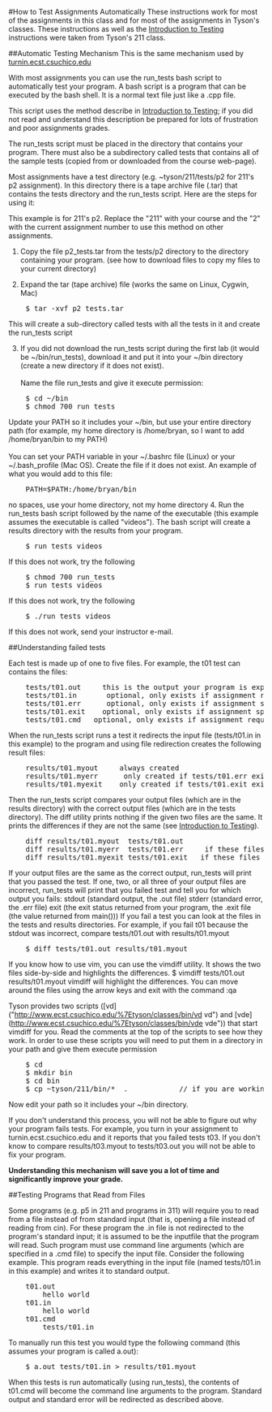 #How to Test Assignments Automatically
These instructions work for most of the assignments in this class and for most of the assignments in Tyson's classes. These instructions as well as the [Introduction to Testing](https://github.com/CSUChico-CSCI211/CSCI211-Course-Materials/blob/master/Assignments/Testing.md "Introduction to Testing") instructions were taken from Tyson's 211 class. 

##Automatic Testing Mechanism
This is the same mechanism used by [turnin.ecst.csuchico.edu](https://turnin.ecst.csuchico.edu)

With most assignments you can use the run_tests bash script to automatically test your program.  A bash script is a program that can be executed by the bash shell.  It is a normal text file just like a .cpp file.

This script uses the method describe in [Introduction to Testing](https://github.com/CSUChico-CSCI211/CSCI211-Course-Materials/blob/master/Assignments/Testing.md "Introduction to Testing"); if you did not read and understand this description be prepared for lots of frustration and poor assignments grades.

The run_tests script must be placed in the directory that contains your program.  There must also be a subdirectory called tests that contains all of the sample tests (copied from or downloaded from the course web-page).

Most assignments have a test directory (e.g. ~tyson/211/tests/p2 for 211's p2 assignment).  In this directory there is a tape archive file (.tar) that contains the tests directory and the run_tests script.  Here are the steps for using it:

This example is for 211's p2.  Replace the "211" with your course and the "2" with the current assignment number to use this method on other assignments.

1.  Copy the file p2_tests.tar from the tests/p2 directory to the directory containing your program.
(see how to download files to copy my files to your current directory)

2. Expand the tar (tape archive) file (works the same on Linux, Cygwin, Mac)
<pre>
	$ tar -xvf p2_tests.tar
</pre>
This will create a sub-directory called tests with all the tests in it and create the run_tests script

3. If you did not download the run_tests script during the first lab (it would be ~/bin/run_tests), download it and put it into your ~/bin directory (create a new directory if it does not exist).<br><br>Name the file run_tests and give it execute permission:
<pre>
	$ cd ~/bin
	$ chmod 700 run_tests
</pre>
Update your PATH so it includes your ~/bin, but use your entire directory path (for example, my home directory is /home/bryan, so I want to add /home/bryan/bin to my PATH)<br><br>You can set your PATH variable in your ~/.bashrc file (Linux) or your ~/.bash_profile (Mac OS).  Create the file if it does not exist.  An example of what you would add to this file:
<pre>
	PATH=$PATH:/home/bryan/bin
</pre>
no spaces, use your home directory, not my home directory
4. Run the run_tests bash script followed by the name of the executable (this example assumes the executable is called "videos").  The bash script will create a results directory with the results from your program.
<pre>
	$ run_tests videos
</pre>
If this does not work, try the following
<pre>
	$ chmod 700 run_tests
	$ run_tests videos
</pre>
If this does not work, try the following
<pre>
	$ ./run_tests videos
</pre>
If this does not work, send your instructor e-mail.


##Understanding failed tests

Each test is made up of one to five files.  For example, the t01 test can contains the files:
<pre>
	tests/t01.out     this is the output your program is expected to write to standard output (cout)
	tests/t01.in       optional, only exists if assignment requires your program to read input from standard input (cin)
	tests/t01.err      optional, only exists if assignment specifies errors be written to standard error (cerr instead of cout)
	tests/t01.exit    optional, only exists if assignment specifies the exact exit status your program should return (the value returned from main())
	tests/t01.cmd   optional, only exists if assignment requires the reading of command line arguments (p5 in 211)
</pre>

When the run_tests script runs a test it redirects the input file (tests/t01.in in this example) to the program and using file redirection creates the following result files:
<pre>
	results/t01.myout     always created
	results/t01.myerr      only created if tests/t01.err exists
	results/t01.myexit    only created if tests/t01.exit exists
</pre>
Then the run_tests script compares your output files (which are in the results directory) with the correct output files (which are in the tests directory).  The diff utility prints nothing if the given two files are the same.  It prints the differences if they are not the same (see [Introduction to Testing](https://github.com/CSUChico-CSCI211/CSCI211-Course-Materials/blob/master/Assignments/Testing.md "Introduction to Testing")).
<pre>
	diff results/t01.myout  tests/t01.out
	diff results/t01.myerr  tests/t01.err     if these files exist
	diff results/t01.myexit tests/t01.exit   if these files exist
</pre>
If your output files are the same as the correct output, run_tests will print that you passed the test.  If one, two, or all three of your output files are incorrect, run_tests will print that you failed test and tell you for which output you fails:
</pre>
	stdout   (standard output, the .out file)
	stderr   (standard error, the .err file)
	exit      (the exit status returned from your program, the .exit file  (the value returned from main()))
</pre>
If you fail a test you can look at the files in the tests and results directories.  For example, if you fail t01 because the stdout was incorrect, compare tests/t01.out with results/t01.myout
<pre>
	$ diff tests/t01.out results/t01.myout
</pre>
If you know how to use vim, you can use the vimdiff utility.  It shows the two files side-by-side and highlights the differences.
</pre>
	$ vimdiff tests/t01.out results/t01.myout
</pre>
vimdiff will highlight the differences.  You can move around the files using the arrow keys and exit with the command    :qa<enter>

Tyson provides two scripts ([vd]("http://www.ecst.csuchico.edu/%7Etyson/classes/bin/vd vd") and [vde](http://www.ecst.csuchico.edu/%7Etyson/classes/bin/vde vde")) that start vimdiff for you.  Read the comments at the top of the scripts to see how they work.  In order to use these scripts you will need to put them in a directory in your path and give them execute permission

<pre>
	$ cd
	$ mkdir bin
	$ cd bin
	$ cp ~tyson/211/bin/*  .            // if you are working at home download them and set the permission: $ chmod 700 ~/bin/vd ~/bin/vde
</pre>
Now edit your path so it includes your ~/bin directory.

If you don't understand this process, you will not be able to figure out why your program fails tests.  For example, you turn in your assignment to turnin.ecst.csuchico.edu and it reports that you failed tests t03.  If you don't know to compare results/t03.myout to tests/t03.out you will not be able to fix your program.


**Understanding this mechanism will save you a lot of time and significantly improve your grade.**


##Testing Programs that Read from Files

Some programs (e.g. p5 in 211 and programs in 311) will require you to read from a file instead of from standard input (that is, opening a file instead of reading from cin).  For these program the .in file is not redirected to the program's standard input; it is assumed to be the inputfile that the program will read.  Such program must use command line arguments (which are specified in a .cmd file) to specify the input file.  Consider the following example.  This program reads everything in the input file (named tests/t01.in in this example) and writes it to standard output.

<pre>
	t01.out
		hello world
	t01.in
		hello world
	t01.cmd
		tests/t01.in
</pre>

To manually run this test you would type the following command (this assumes your program is called a.out):

<pre>
	$ a.out tests/t01.in > results/t01.myout
</pre>

When this tests is run automatically (using run_tests), the contents of t01.cmd will become the command line arguments to the program.  Standard output and standard error will be redirected as described above.
